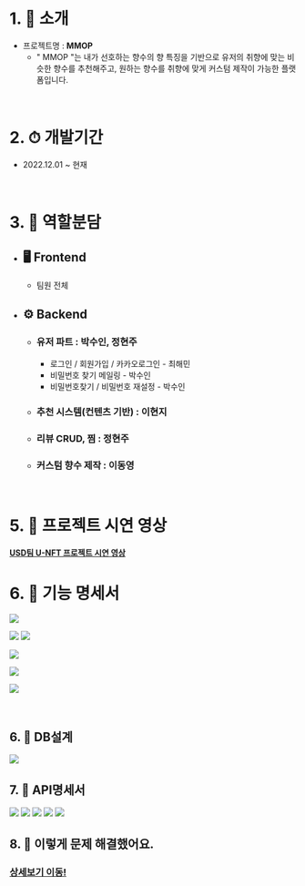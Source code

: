 # 1. 👏 소개
- 프로젝트명 : **MMOP**
  - " MMOP "는 내가 선호하는 향수의 향 특징을 기반으로 유저의 취향에 맞는 비슷한 향수를 추천해주고, 원하는 향수를 취향에 맞게 커스텀 제작이 가능한 플랫폼입니다.

<br>

# 2. ⏱︎ 개발기간
- 2022.12.01 ~ 현재

<br>

# 3. 🦕 역할분담

- ## 🖥 Frontend
  - 팀원 전체

- ## ⚙ Backend 
  - ### **유저 파트 : 박수인, 정현주**
    - 로그인 / 회원가입 / 카카오로그인 - 최해민
    - 비밀번호 찾기 메일링 - 박수인
    - 비밀번호찾기 / 비밀번호 재설정 - 박수인

  - ### **추천 시스템(컨텐츠 기반) : 이현지**

  - ### **리뷰 CRUD, 찜 : 정현주**

  - ### **커스텀 향수 제작 : 이동영**


<br>

# 5. 🤗 프로젝트 시연 영상
#### <a href="https://youtu.be/xAREZLnfl6A">USD팀 U-NFT 프로젝트 시연 영상</a>

# 6. 📂 기능 명세서

![](https://velog.velcdn.com/images/haeminchoi2/post/4b113c63-3a34-4166-96be-04ff9370ebbc/image.png)

![](https://velog.velcdn.com/images/haeminchoi2/post/10b69ba7-1bb5-441e-a32a-498e1ba1dbd0/image.png)
![](https://velog.velcdn.com/images/haeminchoi2/post/e814c4ef-b792-4e00-a98a-990729d03938/image.png)

![](https://velog.velcdn.com/images/haeminchoi2/post/194a8ce4-8d06-4c2b-8a97-2f84853c7094/image.png)

![](https://velog.velcdn.com/images/haeminchoi2/post/5ce74b81-adbd-4a96-a103-aa8e291b3bf0/image.png)


![](https://velog.velcdn.com/images/haeminchoi2/post/477c8084-3946-46f0-b511-ff91cdf7d429/image.png)


<br>

## 6. 📗 DB설계
![](https://img1.daumcdn.net/thumb/R1280x0/?scode=mtistory2&fname=https%3A%2F%2Fblog.kakaocdn.net%2Fdn%2FbpBxWT%2FbtrTFJRH4yo%2FxKzYB76apQIZbk4fZtCtG1%2Fimg.png)


## 7. 📕 API명세서
![](https://img1.daumcdn.net/thumb/R1280x0/?scode=mtistory2&fname=https%3A%2F%2Fblog.kakaocdn.net%2Fdn%2FcanlM9%2FbtrTExLskvI%2FUROF2XkJzRBe80g0gqJh8k%2Fimg.png)
![](https://img1.daumcdn.net/thumb/R1280x0/?scode=mtistory2&fname=https%3A%2F%2Fblog.kakaocdn.net%2Fdn%2F6pOgw%2FbtrTELCIZGE%2FTIvgPZUKZczXoOD7dKqSC0%2Fimg.png)
![](https://img1.daumcdn.net/thumb/R1280x0/?scode=mtistory2&fname=https%3A%2F%2Fblog.kakaocdn.net%2Fdn%2FvK8hV%2FbtrTDZBfFCT%2FZ5tCQ3Mw6aRJhnPrAgF9C1%2Fimg.png)
![](https://img1.daumcdn.net/thumb/R1280x0/?scode=mtistory2&fname=https%3A%2F%2Fblog.kakaocdn.net%2Fdn%2FE9PdI%2FbtrTHPwSQqp%2FXuYo6somw6uapfvNBEKBSk%2Fimg.png)
![](https://img1.daumcdn.net/thumb/R1280x0/?scode=mtistory2&fname=https%3A%2F%2Fblog.kakaocdn.net%2Fdn%2Fw89ZK%2FbtrTF9WUUJE%2Faw2pe4DOIK4ysgqS1yT5K0%2Fimg.png)


## 8. 🍺 이렇게 문제 해결했어요.
### <a href="#">상세보기 이동!</a>